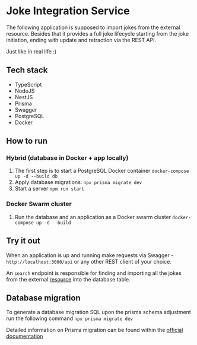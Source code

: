 # Joke Integration Service

The following application is supposed to import jokes from the external resource.
Besides that it provides a full joke lifecycle starting from the joke initiation, ending with update and retraction via
the REST API.

Just like in real life :)

## Tech stack

* TypeScript
* NodeJS
* NestJS
* Prisma
* Swagger
* PostgreSQL
* Docker

## How to run

### Hybrid (database in Docker + app locally)
1. The first step is to start a PostgreSQL Docker container `docker-compose up -d --build db`
2. Apply database migrations: `npx prisma migrate dev`
3. Start a server `npm run start`

### Docker Swarm cluster
1. Run the database and an application as a Docker swarm cluster `docker-compose up -d --build`

## Try it out
When an application is up and running make requests via Swagger - `http://localhost:3000/api` or any other REST client
of your choice.

An `search` endpoint is responsible for finding and importing all the jokes from the external
[resource](https://icanhazdadjoke.com/api) into the database table.

## Database migration
To generate a database migration SQL upon the prisma schema adjustment run the following
command `npx prisma migrate dev`

Detailed information on Prisma migration can be found within
the [official documentation](https://www.prisma.io/docs/orm/reference/prisma-cli-reference#migrate-deploy)
